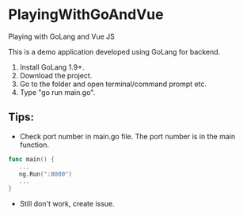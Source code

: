 # PlayingWithGoAndVue
Playing with GoLang and Vue JS


This is a demo application developed using GoLang for backend.

1. Install GoLang 1.9+.
2. Download the project.
3. Go to the folder and open terminal/command prompt etc.
4. Type "go run main.go".

## Tips: 
- Check port number in main.go file. The port number is in the main function.

```go
func main() {
   ...
   ng.Run(":8080")
   ...
}
```
- Still don't work, create issue.
